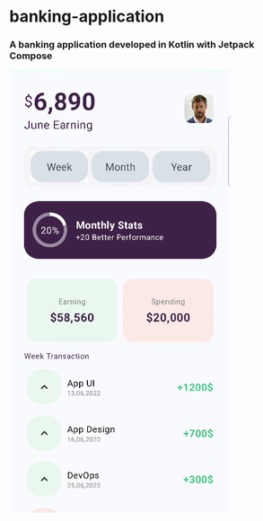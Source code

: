 # banking-application

### A banking application developed in Kotlin with Jetpack Compose

![banckapp.PNG](app%2Fsrc%2Fmain%2Fres%2Fdrawable%2Fbanckapp.PNG)